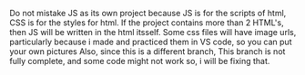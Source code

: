 Do not mistake JS as its own project because JS is for the scripts of html, CSS is for the styles for html.
If the project contains more than 2 HTML's, then JS will be written in the html itsself.
Some css files will have image urls, particularly because i made and practiced them in VS code, so you can put your own pictures
Also, since this is a different branch, This branch is not fully complete, and some code might not work so, i will be fixing that.
